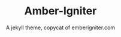 <h1 align="center">Amber-Igniter</h1>
<div align="center">A jekyll theme, copycat of emberigniter.com</div>


